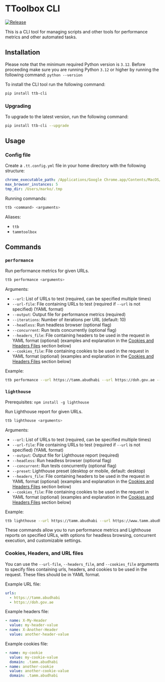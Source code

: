 # TToolbox CLI
[![Release](https://github.com/medicm/ttb/actions/workflows/release.yml/badge.svg?event=release)](https://github.com/medicm/ttb/actions/workflows/release.yml)

This is a CLI tool for managing scripts and other tools for performance metrics and other automated tasks.

## Installation
Please note that the minimum required Python version is `3.12`. Before proceeding make sure you are running Python `3.12` or higher by running the following command: `python --version`

To install the CLI tool run the following command:
```bash
pip install ttb-cli
```

### Upgrading

To upgrade to the latest version, run the following command:

```bash
pip install ttb-cli --upgrade
```

## Usage

### Config file

Create a `.tt.config.yml` file in your home directory with the following structure:
```yaml
chrome_executable_path: /Applications/Google Chrome.app/Contents/MacOS/Google Chrome
max_browser_instances: 5
tmp_dir: /Users/marko/.tmp
```

Running commands:
```bash
ttb <command> <arguments>
```

Aliases:
- `ttb`
- `tammtoolbox`

## Commands

### `performance`

Run performance metrics for given URLs.

```bash
ttb performance <arguments>
```

Arguments:
- `--url`: List of URLs to test (required, can be specified multiple times)
- `--url-file`: File containing URLs to test (required if `--url` is not specified) (YAML format)
- `--output`: Output file for performance metrics (required)
- `--iterations`: Number of iterations per URL (default: 10)
- `--headless`: Run headless browser (optional flag)
- `--concurrent`: Run tests concurrently (optional flag)
- `--headers_file`: File containing headers to be used in the request in YAML format (optional) (examples and explanation in the [Cookies and Headers Files](#cookies-and-headers-files) section below)
- `--cookies_file`: File containing cookies to be used in the request in YAML format (optional) (examples and explanation in the [Cookies and Headers Files](#cookies-and-headers-files) section below)

Example:
```bash
ttb performance --url https://tamm.abudhabi --url https://doh.gov.ae --iterations 5 --output metrics_report.csv --headless --concurrent
```

### `lighthouse`
Prerequisites: `npm install -g lighthouse`

Run Lighthouse report for given URLs.

```bash
ttb lighthouse <arguments>
```

Arguments:
- `--url`: List of URLs to test (required, can be specified multiple times)
- `--url-file`: File containing URLs to test (required if `--url` is not specified) (YAML format)
- `--output`: Output file for Lighthouse report (required)
- `--headless`: Run headless browser (optional flag)
- `--concurrent`: Run tests concurrently (optional flag)
- `--preset`: Lighthouse preset (desktop or mobile, default: desktop)
- `--headers_file`: File containing headers to be used in the request in YAML format (optional) (examples and explanation in the [Cookies and Headers Files](#cookies-and-headers-files) section below)
- `--cookies_file`: File containing cookies to be used in the request in YAML format (optional) (examples and explanation in the [Cookies and Headers Files](#cookies-and-headers-files) section below)

Example:
```bash
ttb lighthouse --url https://tamm.abudhabi --url https://www.tamm.abudhabi/en/contact --output lighthouse_report.csv --headless --concurrent --preset mobile
```

These commands allow you to run performance metrics and Lighthouse reports on specified URLs, with options for headless browsing, concurrent execution, and customizable settings.

### Cookies, Headers, and URL files

You can use the `--url-file`, `--headers_file`, and `--cookies_file` arguments to specify files containing urls, headers, and cookies to be
used in the request. These files should be in YAML format.

Example URL file:

```yaml
urls: 
  - https://tamm.abudhabi
  - https://doh.gov.ae
```

Example headers file:

```yaml
- name: X-My-Header
  value: my-header-value
- name: X-Another-Header
  value: another-header-value
```

Example cookies file:

```yaml
- name: my-cookie
  value: my-cookie-value
  domain: .tamm.abudhabi
- name: another-cookie
  value: another-cookie-value
  domain: .tamm.abudhabi
```